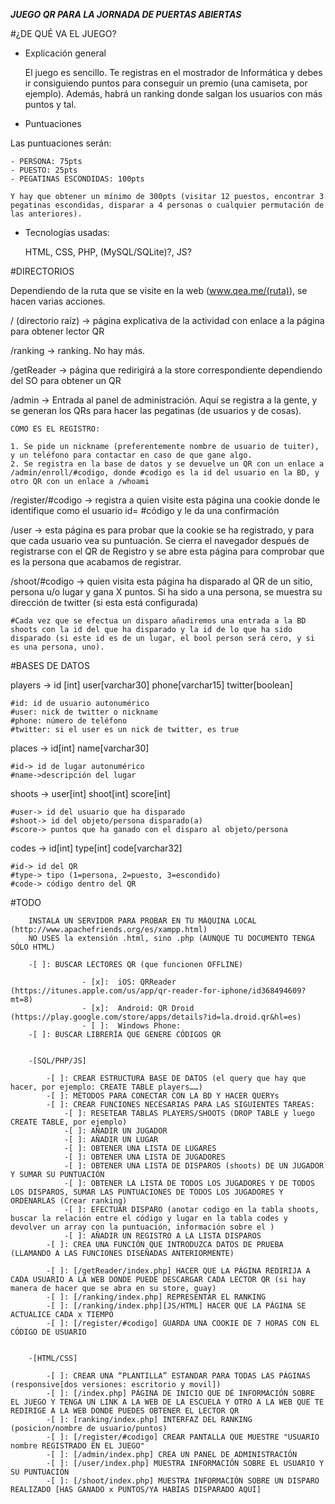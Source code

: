 ***JUEGO QR PARA LA JORNADA DE PUERTAS ABIERTAS***



#¿DE QUÉ VA EL JUEGO?

- Explicación general
			
	El juego es sencillo. Te registras en el mostrador de Informática y debes ir consiguiendo puntos para conseguir un premio (una camiseta, por ejemplo). Además, habrá un ranking donde salgan los usuarios con más puntos y tal.

- Puntuaciones

Las puntuaciones serán: 

	- PERSONA: 75pts
	- PUESTO: 25pts
	- PEGATINAS ESCONDIDAS: 100pts

	Y hay que obtener un mínimo de 300pts (visitar 12 puestos, encontrar 3 pegatinas escondidas, disparar a 4 personas o cualquier permutación de las anteriores).

- Tecnologías usadas:

	HTML, CSS, PHP, (MySQL/SQLite)?, JS?


#DIRECTORIOS
	
Dependiendo de la ruta que se visite en la web (www.qea.me/(ruta)), se hacen varias acciones.

/ (directorio raíz) -> página explicativa de la actividad con enlace a la página para obtener lector QR

/ranking -> ranking. No hay más.

/getReader -> página que redirigirá a la store correspondiente dependiendo del SO para obtener un QR

/admin -> Entrada al panel de administración. Aquí se registra a la gente, y se generan los QRs para hacer las pegatinas (de usuarios y de cosas).

	CÓMO ES EL REGISTRO:

	1. Se pide un nickname (preferentemente nombre de usuario de tuiter), y un teléfono para contactar en caso de que gane algo.
	2. Se registra en la base de datos y se devuelve un QR con un enlace a /admin/enroll/#codigo, donde #codigo es la id del usuario en la BD, y otro QR con un enlace a /whoami

/register/#codigo -> registra a quien visite esta página una cookie donde le identifique como el usuario id= #código y le da una confirmación

/user -> esta página es para probar que la cookie se ha registrado, y para que cada usuario vea su puntuación. Se cierra el navegador después de registrarse con el QR de Registro y se abre esta página para comprobar que es la persona que acabamos de registrar.

/shoot/#codigo -> quien visita esta página ha disparado al QR de un sitio, persona u/o lugar y gana X puntos. Si ha sido a una persona, se muestra su dirección de twitter (si esta está configurada)

	#Cada vez que se efectua un disparo añadiremos una entrada a la BD shoots con la id del que ha disparado y la id de lo que ha sido disparado (si este id es de un lugar, el bool person será cero, y si es una persona, uno).

#BASES DE DATOS


players -> id [int] user[varchar30] phone[varchar15] twitter[boolean]

	#id: id de usuario autonumérico 
	#user: nick de twitter o nickname 
	#phone: número de teléfono
	#twitter: si el user es un nick de twitter, es true

places -> id[int] name[varchar30]

	#id-> id de lugar autonumérico 
	#name->descripción del lugar

shoots -> user[int] shoot[int] score[int]

	#user-> id del usuario que ha disparado
	#shoot-> id del objeto/persona disparado(a)
	#score-> puntos que ha ganado con el disparo al objeto/persona

codes -> id[int] type[int] code[varchar32]

	#id-> id del QR
	#type-> tipo (1=persona, 2=puesto, 3=escondido)
	#code-> código dentro del QR

#TODO
		
		INSTALA UN SERVIDOR PARA PROBAR EN TU MÁQUINA LOCAL (http://www.apachefriends.org/es/xampp.html)
		NO USES la extensión .html, sino .php (AUNQUE TU DOCUMENTO TENGA SÓLO HTML)

		-[ ]: BUSCAR LECTORES QR (que funcionen OFFLINE)
					
					- [x]:	iOS: QRReader (https://itunes.apple.com/us/app/qr-reader-for-iphone/id368494609?mt=8)
					- [x]:	Android: QR Droid (https://play.google.com/store/apps/details?id=la.droid.qr&hl=es)
					- [ ]:	Windows Phone: 
		-[ ]: BUSCAR LIBRERÍA QUE GENERE CÓDIGOS QR


		-[SQL/PHP/JS]

			-[ ]: CREAR ESTRUCTURA BASE DE DATOS (el query que hay que hacer, por ejemplo: CREATE TABLE players……)
			-[ ]: MÉTODOS PARA CONECTAR CON LA BD Y HACER QUERYs
			-[ ]: CREAR FUNCIONES NECESARIAS PARA LAS SIGUIENTES TAREAS:
				-[ ]: RESETEAR TABLAS PLAYERS/SHOOTS (DROP TABLE y luego CREATE TABLE, por ejemplo)
				-[ ]: AÑADIR UN JUGADOR
				-[ ]: AÑADIR UN LUGAR
				-[ ]: OBTENER UNA LISTA DE LUGARES
				-[ ]: OBTENER UNA LISTA DE JUGADORES
				-[ ]: OBTENER UNA LISTA DE DISPAROS (shoots) DE UN JUGADOR Y SUMAR SU PUNTUACIÓN
				-[ ]: OBTENER LA LISTA DE TODOS LOS JUGADORES Y DE TODOS LOS DISPAROS, SUMAR LAS PUNTUACIONES DE TODOS LOS JUGADORES Y ORDENARLAS (Crear ranking)
				-[ ]: EFECTUAR DISPARO (anotar codigo en la tabla shoots, buscar la relación entre el código y lugar en la tabla codes y devolver un array con la puntuación, información sobre el )
				-[ ]: AÑADIR UN REGISTRO A LA LISTA DISPAROS
			-[ ]: CREA UNA FUNCIÓN QUE INTRODUZCA DATOS DE PRUEBA (LLAMANDO A LAS FUNCIONES DISEÑADAS ANTERIORMENTE)

			-[ ]: [/getReader/index.php] HACER QUE LA PÁGINA REDIRIJA A CADA USUARIO A LA WEB DONDE PUEDE DESCARGAR CADA LECTOR QR (si hay manera de hacer que se abra en su store, guay)
			-[ ]: [/ranking/index.php] REPRESENTAR EL RANKING
			-[ ]: [/ranking/index.php][JS/HTML] HACER QUE LA PÁGINA SE ACTUALICE CADA x TIEMPO
			-[ ]: [/register/#codigo] GUARDA UNA COOKIE DE 7 HORAS CON EL CÓDIGO DE USUARIO


		-[HTML/CSS]
			
			-[ ]: CREAR UNA “PLANTILLA” ESTANDAR PARA TODAS LAS PÁGINAS (responsive[dos versiones: escritorio y movil])
			-[ ]: [/index.php] PÁGINA DE INICIO QUE DÉ INFORMACIÓN SOBRE EL JUEGO Y TENGA UN LINK A LA WEB DE LA ESCUELA Y OTRO A LA WEB QUE TE REDIRIGE A LA WEB DONDE PUEDES OBTENER EL LECTOR QR
			-[ ]: [ranking/index.php] INTERFAZ DEL RANKING (posicion/nombre de usuario/puntos)
			-[ ]: [/register/#codigo] CREAR PANTALLA QUE MUESTRE "USUARIO nombre REGISTRADO EN EL JUEGO"
			-[ ]: [/admin/index.php] CREA UN PANEL DE ADMINISTRACIÓN
			-[ ]: [/user/index.php] MUESTRA INFORMACIÓN SOBRE EL USUARIO Y SU PUNTUACIÓN
			-[ ]: [/shoot/index.php] MUESTRA INFORMACIÓN SOBRE UN DISPARO REALIZADO [HAS GANADO x PUNTOS/YA HABÍAS DISPARADO AQUÍ]
